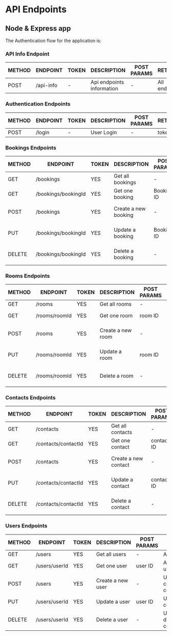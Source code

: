 # API Endpoints

## Node & Express app

The Authentication flow for the application is:

### API Info Endpoint

| METHOD | ENDPOINT  | TOKEN | DESCRIPTION               | POST PARAMS | RETURNS       |
| ------ | --------- | ----- | ------------------------- | ----------- | ------------- |
| POST   | /api-info | -     | Api endpoints information | -           | All endpoints |

### Authentication Endpoints

| METHOD | ENDPOINT | TOKEN | DESCRIPTION | POST PARAMS | RETURNS |
| ------ | -------- | ----- | ----------- | ----------- | ------- |
| POST   | /login   | -     | User Login  | -           | token   |

### Bookings Endpoints

| METHOD | ENDPOINT            | TOKEN | DESCRIPTION          | POST PARAMS | RETURNS                         |
| ------ | ------------------- | ----- | -------------------- | ----------- | ------------------------------- |
| GET    | /bookings           | YES   | Get all bookings     | -           | All bookings                    |
| GET    | /bookings/bookingId | YES   | Get one booking      | Booking ID  | A single booking                |
| POST   | /bookings           | YES   | Create a new booking | -           | Booking creation confirmation   |
| PUT    | /bookings/bookingId | YES   | Update a booking     | Booking ID  | Booking update confirmation     |
| DELETE | /bookings/bookingId | YES   | Delete a booking     | -           | Booking deletition confirmation |

### Rooms Endpoints

| METHOD | ENDPOINT      | TOKEN | DESCRIPTION       | POST PARAMS | RETURNS                      |
| ------ | ------------- | ----- | ----------------- | ----------- | ---------------------------- |
| GET    | /rooms        | YES   | Get all rooms     | -           | All rooms                    |
| GET    | /rooms/roomId | YES   | Get one room      | room ID     | A single room                |
| POST   | /rooms        | YES   | Create a new room | -           | Room creation confirmation   |
| PUT    | /rooms/roomId | YES   | Update a room     | room ID     | Room update confirmation     |
| DELETE | /rooms/roomId | YES   | Delete a room     | -           | Room deletition confirmation |

### Contacts Endpoints

| METHOD | ENDPOINT            | TOKEN | DESCRIPTION          | POST PARAMS | RETURNS                         |
| ------ | ------------------- | ----- | -------------------- | ----------- | ------------------------------- |
| GET    | /contacts           | YES   | Get all contacts     | -           | All contacts                    |
| GET    | /contacts/contactId | YES   | Get one contact      | contact ID  | A single contact                |
| POST   | /contacts           | YES   | Create a new contact | -           | Contact creation confirmation   |
| PUT    | /contacts/contactId | YES   | Update a contact     | contact ID  | Contact update confirmation     |
| DELETE | /contacts/contactId | YES   | Delete a contact     | -           | Contact deletition confirmation |

### Users Endpoints

| METHOD | ENDPOINT      | TOKEN | DESCRIPTION       | POST PARAMS | RETURNS                      |
| ------ | ------------- | ----- | ----------------- | ----------- | ---------------------------- |
| GET    | /users        | YES   | Get all users     | -           | All users                    |
| GET    | /users/userId | YES   | Get one user      | user ID     | A single user                |
| POST   | /users        | YES   | Create a new user | -           | User creation confirmation   |
| PUT    | /users/userId | YES   | Update a user     | user ID     | User update confirmation     |
| DELETE | /users/userId | YES   | Delete a user     | -           | User deletition confirmation |
